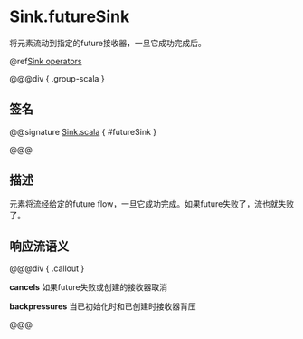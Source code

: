# Sink.futureSink

将元素流动到指定的future接收器，一旦它成功完成后。

@ref[Sink operators](../index.md#sink-operators)

@@@div { .group-scala }

## 签名

@@signature [Sink.scala](/akka-stream/src/main/scala/akka/stream/scaladsl/Sink.scala) { #futureSink }

@@@

## 描述

元素将流经给定的future flow，一旦它成功完成。如果future失败了，流也就失败了。

## 响应流语义

@@@div { .callout }

**cancels** 如果future失败或创建的接收器取消

**backpressures** 当已初始化时和已创建时接收器背压

@@@


